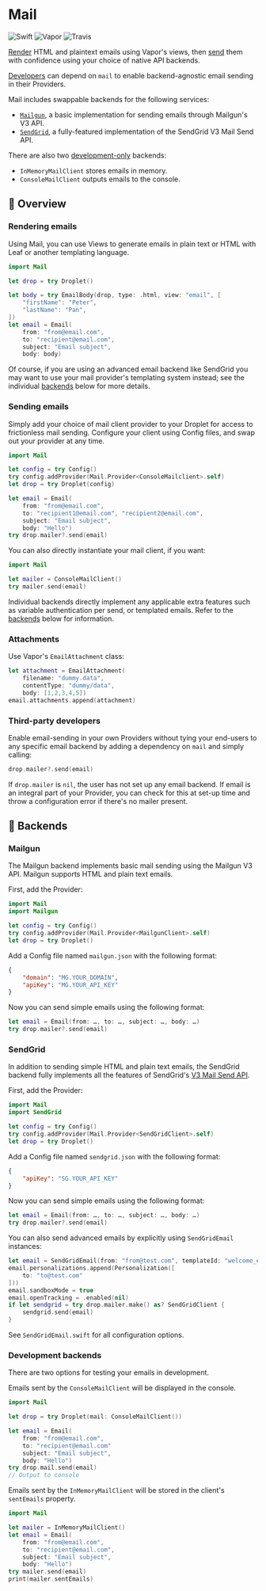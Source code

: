 # Mail

![Swift](http://img.shields.io/badge/swift-3.1-brightgreen.svg)
![Vapor](http://img.shields.io/badge/vapor-2.0-brightgreen.svg)
![Travis](https://travis-ci.org/vapor-community/mail.svg?branch=master)

[Render](#rendering-emails) HTML and plaintext emails using Vapor's views, then
[send](#sending-emails) them with confidence using your choice of native API
backends.

[Developers](#third-party-developers) can depend on `mail` to enable
backend-agnostic email sending in their Providers.

Mail includes swappable backends for the following services:

* [`Mailgun`](#mailgun), a basic implementation for sending emails through Mailgun's V3 API.
* [`SendGrid`](#sendgrid), a fully-featured implementation of the SendGrid V3 Mail Send API.

There are also two [development-only](#development-backends) backends:

* `InMemoryMailClient` stores emails in memory.
* `ConsoleMailClient` outputs emails to the console.

## 📘 Overview

### Rendering emails

Using Mail, you can use Views to generate emails in plain text or HTML with Leaf
or another templating language.

```Swift
import Mail

let drop = try Droplet()

let body = try EmailBody(drop, type: .html, view: "email", [
    "firstName": "Peter",
    "lastName": "Pan",
])
let email = Email(
    from: "from@email.com",
    to: "recipient@email.com",
    subject: "Email subject",
    body: body)
```

Of course, if you are using an advanced email backend like SendGrid you may want
to use your mail provider's templating system instead; see the individual
[backends](#backends) below for more details.

### Sending emails

Simply add your choice of mail client provider to your Droplet for access to
frictionless mail sending. Configure your client using Config files, and swap
out your provider at any time.

```Swift
import Mail

let config = try Config()
try config.addProvider(Mail.Provider<ConsoleMailclient>.self)
let drop = try Droplet(config)

let email = Email(
    from: "from@email.com",
    to: "recipient1@email.com", "recipient2@email.com",
    subject: "Email subject",
    body: "Hello")
try drop.mailer?.send(email)
```

You can also directly instantiate your mail client, if you want:

```Swift
import Mail

let mailer = ConsoleMailClient()
try mailer.send(email)
```

Individual backends directly implement any applicable extra features such as
variable authentication per send, or templated emails. Refer to the
[backends](#backends) below for information.

### Attachments

Use Vapor's `EmailAttachment` class:

```Swift
let attachment = EmailAttachment(
    filename: "dummy.data",
    contentType: "dummy/data",
    body: [1,2,3,4,5])
email.attachments.append(attachment)
```

### Third-party developers

Enable email-sending in your own Providers without tying your end-users to any
specific email backend by adding a dependency on `mail`
and simply calling:

```Swift
drop.mailer?.send(email)
```

If `drop.mailer` is `nil`, the user has not set up any email backend. If email
is an integral part of your Provider, you can check for this at set-up time
and throw a configuration error if there's no mailer present.

## 📘 Backends

### Mailgun

The Mailgun backend implements basic mail sending using the Mailgun V3 API.
Mailgun supports HTML and plain text emails.

First, add the Provider:

```Swift
import Mail
import Mailgun

let config = try Config()
try config.addProvider(Mail.Provider<MailgunClient>.self)
let drop = try Droplet()
```

Add a Config file named `mailgun.json` with the following format:

```json
{
    "domain": "MG.YOUR_DOMAIN",
    "apiKey": "MG.YOUR_API_KEY"
}
```

Now you can send simple emails using the following format:

```Swift
let email = Email(from: …, to: …, subject: …, body: …)
try drop.mailer?.send(email)
```

### SendGrid

In addition to sending simple HTML and plain text emails,
the SendGrid backend fully implements all the features of SendGrid's
[V3 Mail Send API](https://sendgrid.com/docs/API_Reference/Web_API_v3/Mail/index.html).

First, add the Provider:

```Swift
import Mail
import SendGrid

let config = try Config()
try config.addProvider(Mail.Provider<SendGridClient>.self)
let drop = try Droplet()
```

Add a Config file named `sendgrid.json` with the following format:

```json
{
    "apiKey": "SG.YOUR_API_KEY"
}
```

Now you can send simple emails using the following format:

```Swift
let email = Email(from: …, to: …, subject: …, body: …)
try drop.mailer?.send(email)
```

You can also send advanced emails by explicitly using `SendGridEmail` instances:

```Swift
let email = SendGridEmail(from: "from@test.com", templateId: "welcome_email")
email.personalizations.append(Personalization([
    to: "to@test.com"
]))
email.sandboxMode = true
email.openTracking = .enabled(nil)
if let sendgrid = try drop.mailer.make() as? SendGridClient {
    sendgrid.send(email)
}
```

See `SendGridEmail.swift` for all configuration options.

### Development backends

There are two options for testing your emails in development.

Emails sent by the `ConsoleMailClient` will be displayed in the console.

```Swift
import Mail

let drop = try Droplet(mail: ConsoleMailClient())

let email = Email(
    from: "from@email.com",
    to: "recipient@email.com"
    subject: "Email subject",
    body: "Hello")
try drop.mail.send(email)
// Output to console
```

Emails sent by the `InMemoryMailClient` will be stored in the client's
`sentEmails` property.

```Swift
import Mail

let mailer = InMemoryMailClient()
let email = Email(
    from: "from@email.com",
    to: "recipient@email.com",
    subject: "Email subject",
    body: "Hello")
try mailer.send(email)
print(mailer.sentEmails)
```

